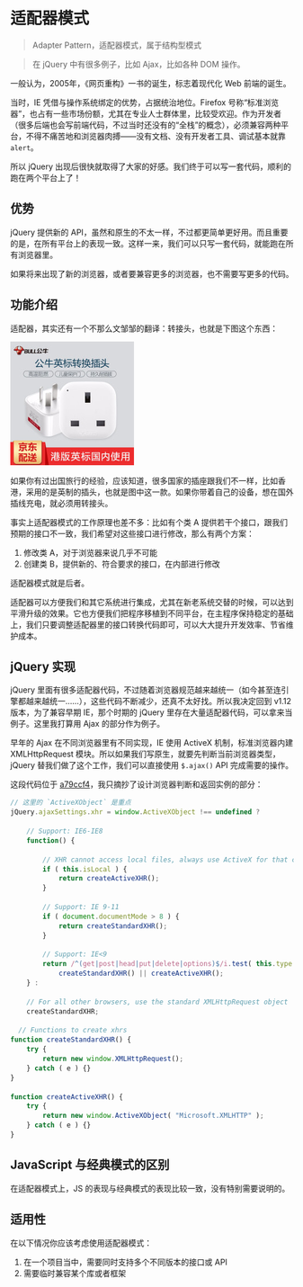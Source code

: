 适配器模式
========

> Adapter Pattern，适配器模式，属于结构型模式

> 在 jQuery 中有很多例子，比如 Ajax，比如各种 DOM 操作。

一般认为，2005年，《网页重构》一书的诞生，标志着现代化 Web 前端的诞生。

当时，IE 凭借与操作系统绑定的优势，占据统治地位。Firefox 号称“标准浏览器”，也占有一些市场份额，尤其在专业人士群体里，比较受欢迎。作为开发者（很多后端也会写前端代码，不过当时还没有的“全栈”的概念），必须兼容两种平台，不得不痛苦地和浏览器肉搏——没有文档、没有开发者工具、调试基本就靠 `alert`。

所以 jQuery 出现后很快就取得了大家的好感。我们终于可以写一套代码，顺利的跑在两个平台上了！

优势
--------

jQuery 提供新的 API，虽然和原生的不太一样，不过都更简单更好用。而且重要的是，在所有平台上的表现一致。这样一来，我们可以只写一套代码，就能跑在所有浏览器里。

如果将来出现了新的浏览器，或者要兼容更多的浏览器，也不需要写更多的代码。

功能介绍
--------

适配器，其实还有一个不那么文邹邹的翻译：转接头，也就是下图这个东西：

![adapter](./img/adapter.jpg)

如果你有过出国旅行的经验，应该知道，很多国家的插座跟我们不一样，比如香港，采用的是英制的插头，也就是图中这一款。如果你带着自己的设备，想在国外插线充电，就必须用转接头。

事实上适配器模式的工作原理也差不多：比如有个类 A 提供若干个接口，跟我们预期的接口不一致，我们希望对这些接口进行修改，那么有两个方案：

1. 修改类 A，对于浏览器来说几乎不可能
2. 创建类 B，提供新的、符合要求的接口，在内部进行修改

适配器模式就是后者。

适配器可以方便我们和其它系统进行集成，尤其在新老系统交替的时候，可以达到平滑升级的效果。它也方便我们把程序移植到不同平台，在主程序保持稳定的基础上，我们只要调整适配器里的接口转换代码即可，可以大大提升开发效率、节省维护成本。

jQuery 实现
-----------

jQuery 里面有很多适配器代码，不过随着浏览器规范越来越统一（如今甚至连引擎都越来越统一……），这些代码不断减少，还真不太好找。所以我决定回到 v1.12 版本，为了兼容早期 IE，那个时期的 jQuery 里存在大量适配器代码，可以拿来当例子。这里我打算用 Ajax 的部分作为例子。

早年的 Ajax 在不同浏览器里有不同实现，IE 使用 ActiveX 机制，标准浏览器内建 XMLHttpRequest 模块。所以如果我们写原生，就要先判断当前浏览器类型，jQuery 替我们做了这个工作，我们可以直接使用 `$.ajax()` API 完成需要的操作。

这段代码位于 [a79ccf4](https://github.com/jquery/jquery/blob/1.12-stable/src/ajax/xhr.js)，我只摘抄了设计浏览器判断和返回实例的部分：

```js
// 这里的 `ActiveXObject` 是重点
jQuery.ajaxSettings.xhr = window.ActiveXObject !== undefined ?

	// Support: IE6-IE8
	function() {

		// XHR cannot access local files, always use ActiveX for that case
		if ( this.isLocal ) {
			return createActiveXHR();
		}

		// Support: IE 9-11
		if ( document.documentMode > 8 ) {
			return createStandardXHR();
		}

		// Support: IE<9
		return /^(get|post|head|put|delete|options)$/i.test( this.type ) &&
			createStandardXHR() || createActiveXHR();
	} :

	// For all other browsers, use the standard XMLHttpRequest object
	createStandardXHR;

  // Functions to create xhrs
function createStandardXHR() {
	try {
		return new window.XMLHttpRequest();
	} catch ( e ) {}
}

function createActiveXHR() {
	try {
		return new window.ActiveXObject( "Microsoft.XMLHTTP" );
	} catch ( e ) {}
}
```

JavaScript 与经典模式的区别
--------

在适配器模式上，JS 的表现与经典模式的表现比较一致，没有特别需要说明的。

适用性
--------

在以下情况你应该考虑使用适配器模式：

1. 在一个项目当中，需要同时支持多个不同版本的接口或 API
2. 需要临时兼容某个库或者框架
